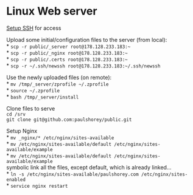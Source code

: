 # Linux Web server

[Setup SSH](ssh.md) for access

Upload some initial/configuration files to the server \(from local\):  
\* `scp -r public/_server root@178.128.233.183:~`  
\* `scp -r public/_nginx root@178.128.233.183:~`   
\* `scp -r public/.certs root@178.128.233.183:~`   
\* `scp -r ~/.ssh/newssh root@178.128.233.183:~/.ssh/newssh`  

Use the newly uploaded files \(on remote\):  
\* `mv /tmp/_server/zprofile ~/.zprofile`   
\* `source ~/.zprofile`    
\* `bash /tmp/_server/install`  

Clone files to serve  
`cd /srv`   
`git clone git@github.com:paulshorey/public.git` 

Setup Nginx  
\* `mv _nginx/* /etc/nginx/sites-available`   
\* `mv /etc/nginx/sites-available/default /etc/nginx/sites-available/example`   
\* `mv /etc/nginx/sites-available/default /etc/nginx/sites-available/example`   
symbolic link all the files, except default, which is already linked...  
\* `ln -s /etc/nginx/sites-available/paulshorey.com /etc/nginx/sites-enabled`   
\* `service nginx restart` 



